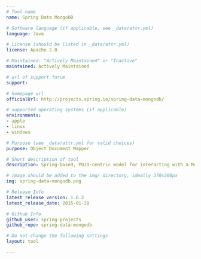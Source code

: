 ```yaml
---
# Tool name
name: Spring Data MongoDB

# Software language (if applicable, see _data/attr.yml)
language: Java

# License (should be listed in _data/attr.yml)
license: Apache 2.0

# Maintained: "Actively Maintained" or "Inactive"
maintained: Actively Maintained

# url of support forum
support: 

# homepage url
officialUrl: http://projects.spring.io/spring-data-mongodb/

# supported operating systems (if applicable)
environments:
- apple
- linux
- windows

# Purpose (see _data/attr.yml for valid choices)
purpose: Object Document Mapper

# Short description of tool
description: Spring-based, POJO-centric model for interacting with a MongoDB DBCollection and easily writing a Repository style data access layer.

# image should be added to the img/ directory, ideally 370x200px
img: spring-data-mongodb.png

# Release Info
latest_release_version: 1.6.2
latest_release_date: 2015-01-28

# Github Info
github_user: spring-projects
github_repo: spring-data-mongodb

# Do not change the following settings
layout: tool

---
```


